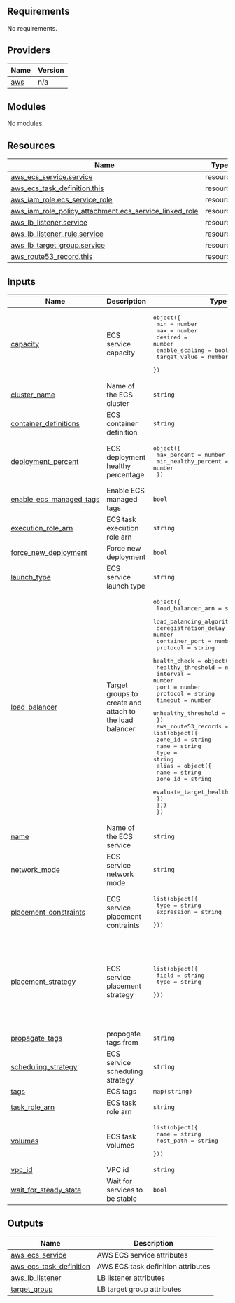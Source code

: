 ## Requirements

No requirements.

## Providers

| Name | Version |
|------|---------|
| <a name="provider_aws"></a> [aws](#provider\_aws) | n/a |

## Modules

No modules.

## Resources

| Name | Type |
|------|------|
| [aws_ecs_service.service](https://registry.terraform.io/providers/hashicorp/aws/latest/docs/resources/ecs_service) | resource |
| [aws_ecs_task_definition.this](https://registry.terraform.io/providers/hashicorp/aws/latest/docs/resources/ecs_task_definition) | resource |
| [aws_iam_role.ecs_service_role](https://registry.terraform.io/providers/hashicorp/aws/latest/docs/resources/iam_role) | resource |
| [aws_iam_role_policy_attachment.ecs_service_linked_role](https://registry.terraform.io/providers/hashicorp/aws/latest/docs/resources/iam_role_policy_attachment) | resource |
| [aws_lb_listener.service](https://registry.terraform.io/providers/hashicorp/aws/latest/docs/resources/lb_listener) | resource |
| [aws_lb_listener_rule.service](https://registry.terraform.io/providers/hashicorp/aws/latest/docs/resources/lb_listener_rule) | resource |
| [aws_lb_target_group.service](https://registry.terraform.io/providers/hashicorp/aws/latest/docs/resources/lb_target_group) | resource |
| [aws_route53_record.this](https://registry.terraform.io/providers/hashicorp/aws/latest/docs/resources/route53_record) | resource |

## Inputs

| Name | Description | Type | Default | Required |
|------|-------------|------|---------|:--------:|
| <a name="input_capacity"></a> [capacity](#input\_capacity) | ECS service capacity | <pre>object({<br>    min            = number<br>    max            = number<br>    desired        = number<br>    enable_scaling = bool<br>    target_value   = number<br>  })</pre> | n/a | yes |
| <a name="input_cluster_name"></a> [cluster\_name](#input\_cluster\_name) | Name of the ECS cluster | `string` | n/a | yes |
| <a name="input_container_definitions"></a> [container\_definitions](#input\_container\_definitions) | ECS container definition | `string` | n/a | yes |
| <a name="input_deployment_percent"></a> [deployment\_percent](#input\_deployment\_percent) | ECS deployment healthy percentage | <pre>object({<br>    max_percent         = number<br>    min_healthy_percent = number<br>  })</pre> | <pre>{<br>  "max_percent": 100,<br>  "min_healthy_percent": 0<br>}</pre> | no |
| <a name="input_enable_ecs_managed_tags"></a> [enable\_ecs\_managed\_tags](#input\_enable\_ecs\_managed\_tags) | Enable ECS managed tags | `bool` | `true` | no |
| <a name="input_execution_role_arn"></a> [execution\_role\_arn](#input\_execution\_role\_arn) | ECS task execution role arn | `string` | `null` | no |
| <a name="input_force_new_deployment"></a> [force\_new\_deployment](#input\_force\_new\_deployment) | Force new deployment | `bool` | `false` | no |
| <a name="input_launch_type"></a> [launch\_type](#input\_launch\_type) | ECS service launch type | `string` | `"EC2"` | no |
| <a name="input_load_balancer"></a> [load\_balancer](#input\_load\_balancer) | Target groups to create and attach to the load balancer | <pre>object({<br>    load_balancer_arn             = string<br>    load_balancing_algorithm_type = string<br>    deregistration_delay          = number<br>    container_port                = number<br>    protocol                      = string<br>    health_check = object({<br>      healthy_threshold   = number<br>      interval            = number<br>      port                = number<br>      protocol            = string<br>      timeout             = number<br>      unhealthy_threshold = number<br>    })<br>    aws_route53_records = list(object({<br>      zone_id = string<br>      name    = string<br>      type    = string<br>      alias = object({<br>        name                   = string<br>        zone_id                = string<br>        evaluate_target_health = bool<br>      })<br>    }))<br>  })</pre> | n/a | yes |
| <a name="input_name"></a> [name](#input\_name) | Name of the ECS service | `string` | n/a | yes |
| <a name="input_network_mode"></a> [network\_mode](#input\_network\_mode) | ECS service network mode | `string` | `"bridge"` | no |
| <a name="input_placement_constraints"></a> [placement\_constraints](#input\_placement\_constraints) | ECS service placement contraints | <pre>list(object({<br>    type       = string<br>    expression = string<br>  }))</pre> | `[]` | no |
| <a name="input_placement_strategy"></a> [placement\_strategy](#input\_placement\_strategy) | ECS service placement strategy | <pre>list(object({<br>    field = string<br>    type  = string<br>  }))</pre> | <pre>[<br>  {<br>    "field": "attribute:ecs.availability-zone",<br>    "type": "spread"<br>  },<br>  {<br>    "field": "memory",<br>    "type": "binpack"<br>  }<br>]</pre> | no |
| <a name="input_propagate_tags"></a> [propagate\_tags](#input\_propagate\_tags) | propogate tags from | `string` | `"SERVICE"` | no |
| <a name="input_scheduling_strategy"></a> [scheduling\_strategy](#input\_scheduling\_strategy) | ECS service scheduling strategy | `string` | `"REPLICA"` | no |
| <a name="input_tags"></a> [tags](#input\_tags) | ECS tags | `map(string)` | `{}` | no |
| <a name="input_task_role_arn"></a> [task\_role\_arn](#input\_task\_role\_arn) | ECS task role arn | `string` | n/a | yes |
| <a name="input_volumes"></a> [volumes](#input\_volumes) | ECS task volumes | <pre>list(object({<br>    name      = string<br>    host_path = string<br>  }))</pre> | `[]` | no |
| <a name="input_vpc_id"></a> [vpc\_id](#input\_vpc\_id) | VPC id | `string` | n/a | yes |
| <a name="input_wait_for_steady_state"></a> [wait\_for\_steady\_state](#input\_wait\_for\_steady\_state) | Wait for services to be stable | `bool` | `true` | no |

## Outputs

| Name | Description |
|------|-------------|
| <a name="output_aws_ecs_service"></a> [aws\_ecs\_service](#output\_aws\_ecs\_service) | AWS ECS service attributes |
| <a name="output_aws_ecs_task_definition"></a> [aws\_ecs\_task\_definition](#output\_aws\_ecs\_task\_definition) | AWS ECS task definition attributes |
| <a name="output_aws_lb_listener"></a> [aws\_lb\_listener](#output\_aws\_lb\_listener) | LB listener attributes |
| <a name="output_target_group"></a> [target\_group](#output\_target\_group) | LB target group attributes |
